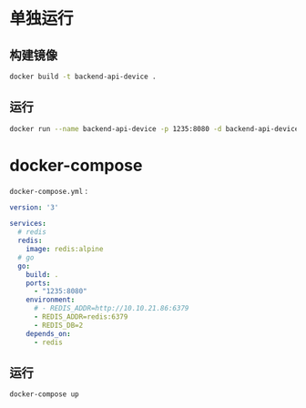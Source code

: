 # 单独运行

## 构建镜像

```bash
docker build -t backend-api-device .
```

## 运行

```bash
docker run --name backend-api-device -p 1235:8080 -d backend-api-device
```

# docker-compose

`docker-compose.yml` :

```yml
version: '3'

services:
  # redis
  redis:
    image: redis:alpine
  # go
  go:
    build: .
    ports:
      - "1235:8080"
    environment:
      # - REDIS_ADDR=http://10.10.21.86:6379
      - REDIS_ADDR=redis:6379
      - REDIS_DB=2
    depends_on:
      - redis
```

## 运行

```bash
docker-compose up
```